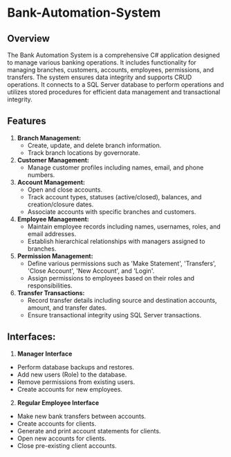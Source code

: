 # Bank-Automation-System

## Overview
The Bank Automation System is a comprehensive C# application designed to manage various banking operations. It includes functionality for managing branches, customers, accounts, employees, permissions, and transfers. The system ensures data integrity and supports CRUD operations. It connects to a SQL Server database to perform operations and utilizes stored procedures for efficient data management and transactional integrity.

## Features
1. **Branch Management:**
   - Create, update, and delete branch information.
   - Track branch locations by governorate.
2. **Customer Management:**
   - Manage customer profiles including names, email, and phone numbers.
3. **Account Management:**
   - Open and close accounts.
   - Track account types, statuses (active/closed), balances, and creation/closure dates.
   - Associate accounts with specific branches and customers.
4. **Employee Management:**
   - Maintain employee records including names, usernames, roles, and email addresses.
   - Establish hierarchical relationships with managers assigned to branches.
5. **Permission Management:**
   - Define various permissions such as 'Make Statement', 'Transfers', 'Close Account', 'New Account', and 'Login'.
   - Assign permissions to employees based on their roles and responsibilities.
6. **Transfer Transactions:**
   - Record transfer details including source and destination accounts, amount, and transfer dates.
   - Ensure transactional integrity using SQL Server transactions.

## Interfaces:
1. **Manager Interface**
  - Perform database backups and restores.
  - Add new users (Role) to the database.
  - Remove permissions from existing users.
  - Create accounts for new employees.

2. **Regular Employee Interface**
  - Make new bank transfers between accounts.
  - Create accounts for clients.
  - Generate and print account statements for clients.
  - Open new accounts for clients.
  - Close pre-existing client accounts.
 

